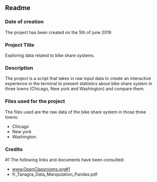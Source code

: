 ## **Readme**

### **Date of creation**

The project has been created on the 5th of june 2019

### **Project Title**

Exploring data related to bike share systems.

### **Description**

 The project is a script that takes in raw input data to create an interactive experience  in the terminal to present statistics about bike share system in three towns (Chicago, New york and Washington) and compare them.

### **Files used for the project**

The files used are the raw data of the bike share system in those three towns:
  * Chicago
  * New york
  * Washington.

### **Credits**
#1
The following links and documents have been consulted:  
* www.OpenClassrooms.org#1
* fr_Tanagra_Data_Manipulation_Pandas.pdf
